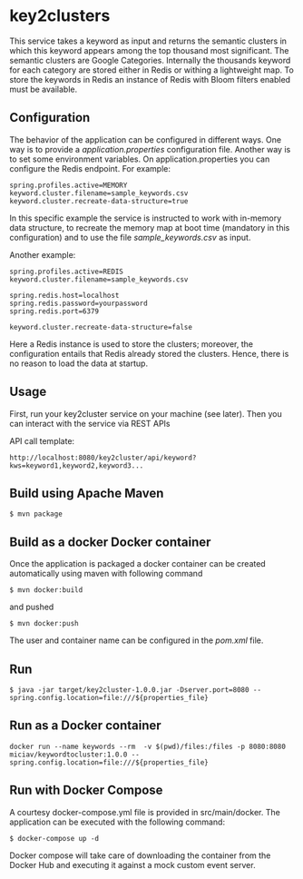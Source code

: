 # key2clusters
This service takes a keyword as input and returns the semantic clusters in which this keyword appears among the top thousand most significant.
The semantic clusters are Google Categories. 
Internally the thousands keyword for each category are stored either in Redis or withing a lightweight map. 
To store the keywords in Redis an instance of Redis with Bloom filters enabled must be available.

## Configuration
The behavior of the application can be configured in different ways. 
One way is to provide a *application.properties* configuration file. Another way is to set some environment variables.
On application.properties you can configure the Redis endpoint.
For example:

```
spring.profiles.active=MEMORY
keyword.cluster.filename=sample_keywords.csv
keyword.cluster.recreate-data-structure=true
```

In this specific example the service is instructed to work with in-memory data structure, to recreate the memory map at boot time (mandatory in this configuration) and to use the file *sample_keywords.csv* as input.


Another example:

```
spring.profiles.active=REDIS
keyword.cluster.filename=sample_keywords.csv

spring.redis.host=localhost
spring.redis.password=yourpassword
spring.redis.port=6379
        
keyword.cluster.recreate-data-structure=false
```

Here a Redis instance is used to store the clusters; moreover, the configuration entails that Redis already stored the clusters. Hence, there is no reason to load the data at startup.

## Usage
First, run your key2cluster service on your machine (see later). Then you can interact with the service via REST APIs

API call template:
```
http://localhost:8080/key2cluster/api/keyword?kws=keyword1,keyword2,keyword3...
```

## Build using Apache Maven
```
$ mvn package
```

## Build as a docker Docker container 
Once the application is packaged a docker container can be created automatically using maven with following command

```
$ mvn docker:build
```
and pushed

```
$ mvn docker:push
```
The user and container name can be configured in the *pom.xml* file.


## Run
```
$ java -jar target/key2cluster-1.0.0.jar -Dserver.port=8080 --spring.config.location=file:///${properties_file}
``` 

## Run as a Docker container
```
docker run --name keywords --rm  -v $(pwd)/files:/files -p 8080:8080 miciav/keywordtocluster:1.0.0 --spring.config.location=file:///${properties_file}

```

## Run with Docker Compose
A courtesy docker-compose.yml file is provided in src/main/docker. The application can be 
executed with the following command: 

```
$ docker-compose up -d 
```
Docker compose will take care of downloading the container from the Docker Hub and executing it against a mock custom event server.  


